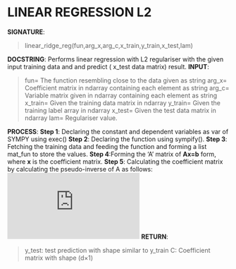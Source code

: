 # LINEAR REGRESSION L2

**SIGNATURE**: 
>linear_ridge_reg(fun,arg_x,arg_c,x_train,y_train,x_test,lam)

**DOCSTRING**:
Performs linear regression with L2 regulariser with the given input training data and and predict ( x_test data matrix) result.
**INPUT**:
>fun= The function resembling close to the data given as string
arg_x= Coefficient matrix in ndarray containing each element as string
arg_c= Variable matrix given in ndarray containing each element as string
x_train= Given the training data matrix in ndarray
y_train= Given the training label array in ndarray
x_test= Given the test data matrix in ndarray
lam= Regulariser value.

**PROCESS**:
**Step 1**: Declaring the constant and dependent variables as var of SYMPY using exec()
**Step 2**: Declaring the function using sympify().
**Step 3**: Fetching the training data and feeding the function and forming a list mat_fun to store the values.
**Step 4**:Forming the ‘A’ matrix of **Ax=b** form, where **x** is the coefficient matrix.
**Step 5**: Calculating the coefficient matrix by calculating the pseudo-inverse of A as follows:
&nbsp;&nbsp;&nbsp;&nbsp;&nbsp;&nbsp;&nbsp;&nbsp;&nbsp;&nbsp;&nbsp;&nbsp;&nbsp;&nbsp;&nbsp;![](http://latex.codecogs.com/gif.latex?%5Ctheta%3D%5Cleft%20%28%20A%5E%7BT%7D%5Cbullet%20A%20&plus;%20%5Cdelta%5E%7B2%7DI%20%5Cright%20%29%5E%7B-1%7DA%5E%7BT%7D%5Cbullet%20Y)
**RETURN**: 
>y_test: test prediction with shape similar to y_train
C: Coefficient matrix with shape (d×1)
